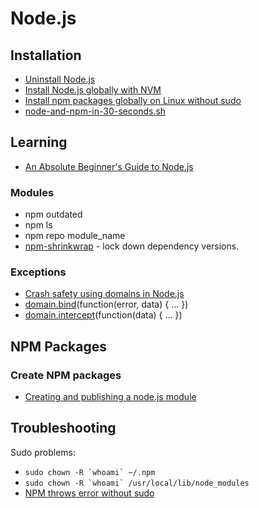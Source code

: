 # Node.js

## Installation
* [Uninstall Node.js](http://stackoverflow.com/a/11178106/2510374)
* [Install Node.js globally with NVM](https://www.digitalocean.com/community/tutorials/how-to-install-node-js-with-nvm-node-version-manager-on-a-vps)
* [Install npm packages globally on Linux without sudo](https://github.com/sindresorhus/guides/blob/master/npm-global-without-sudo-linux.md)
* [node-and-npm-in-30-seconds.sh](https://gist.github.com/isaacs/579814)

## Learning
* [An Absolute Beginner's Guide to Node.js](http://blog.modulus.io/absolute-beginners-guide-to-nodejs)

### Modules

* npm outdated
* npm ls
* npm repo module_name
* [npm-shrinkwrap](https://www.npmjs.org/doc/cli/npm-shrinkwrap.html) - lock down dependency versions.

### Exceptions

* [Crash safety using domains in Node.js](https://engineering.gosquared.com/error-handling-using-domains-node-js)
* [domain.bind](http://nodejs.org/api/domain.html#domain_domain_bind_callback)(function(error, data) { ... })
* [domain.intercept](http://nodejs.org/api/domain.html#domain_domain_intercept_callback)(function(data) { ... })


## NPM Packages

### Create NPM packages

* [Creating and publishing a node.js module](http://quickleft.com/blog/creating-and-publishing-a-node-js-module)

## Troubleshooting

Sudo problems:
* ``sudo chown -R `whoami` ~/.npm``
* ``sudo chown -R `whoami` /usr/local/lib/node_modules``
* [NPM throws error without sudo](http://stackoverflow.com/questions/16151018/npm-throws-error-without-sudo)

